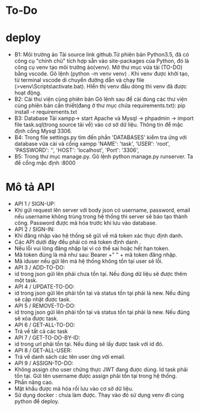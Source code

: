 # To-Do

# deploy
- B1: Môi trường ảo
Tải source link github.Từ phiên bản Python3.5, đã có công cụ "chính chủ" tích hợp sẵn vào site-packages của Python, đó là công cụ venv tạo môi trường ảo(venv). Mở thư mục vừa tải (TO-DO) bằng
vscode. Gõ lệnh  (python -m venv venv) . Khi venv được khởi tạo, từ terminal vscode di chuyển đường dẫn và chạy file (>venv\Scripts\activate.bat). HIển thị venv đầu dòng thì venv đã được hoạt động.
- B2: Cài thư viện cùng phiên bản
Gõ lệnh sau để cài đúng các thư viện cùng phiên bản cần thiết(đang ở thư mục chứa requirements.txt):
pip install -r requirements.txt
- B3: Database
Tải xampp-> start Apache và Mysql -> phpadmin -> import file task.sql(trong source tải về) vào cơ sở dữ liệu. Thông tin để mặc định cổng Mysql 3306.
- B4: Trong file settings.py tìm đến phần 'DATABASES' kiểm tra ứng với database vừa cài và cổng xampp
'NAME': 'task',
        'USER': 'root',
        'PASSWORD': '',
        'HOST': 'localhost',
        'Port': '3306',
- B5: Trong thư mục manage.py. Gõ lệnh python manage.py runserver. Ta để cổng mặc định :8000

# Mô tả  API
- API 1 / SIGN-UP:
- Khi gửi request lên server với body json có username, password, email nếu username không trùng trong hệ thống thì server sẽ báo tạo thành công. Password được mã hóa trước khi lưu vào database.
- API 2 / SIGN-IN:
- Khi đăng nhập vào hệ thống sẽ gửi về mã token xác thực định danh.
- Các API dưới đây đều phải có mã token định danh .
- Nếu lỗi vui lòng đăng nhập lại vì có thể sai hoặc hết hạn token.
- Mã token đúng là mã như sau: Bearer +" " + mã token đăng nhập.
- Mã iduser nếu gửi lên mà hệ thống không tồn tại user sẽ lỗi.
- API 3 / ADD-TO-DO:
- id trong json gửi lên phải chưa tồn tại. Nếu đúng dữ liệu sẽ được thêm một task.
- API 4 / UPDATE-TO-DO:
- id trong json gửi lên phải tồn tại và status tồn tại phải là new. Nếu đúng sẽ cập nhật được task.
- API 5 / REMOVE-TO-DO:
- id trong json gửi lên phải tồn tại và status tồn tại phải là new. Nếu đúng sẽ xóa được task.
- API 6 / GET-ALL-TO-DO:
- Trả về tất cả các task
- API 7 / GET-TO-DO-BY-ID:
- id trong url phải tồn tại. Nếu đúng sẽ lấy được task với id đó.
- API 8 / GET-ALL-USER:
- Trả về danh sách các tên user ứng với email.
- API 9 / ASSIGN-TO-DO:
- Không assign cho user chứng thực JWT đang được dùng. Id task phải tồn tại. Gửi tên username được assign phải tồn tại trong hệ thống.
- Phần nâng cao.
- Mật khẩu được mã hóa rồi lưu vào cơ sở dữ liệu.
- Sử dụng docker : chưa làm được. Thay vào đó sử dụng venv đi cùng python để deploy.





